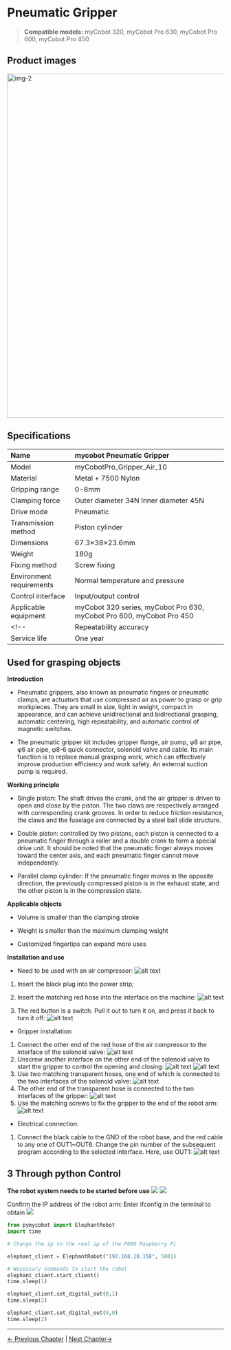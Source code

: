 # **Pneumatic Gripper**

> **Compatible models:** myCobot 320, myCobot Pro 630, myCobot Pro 600, myCobot Pro 450

## Product images

<img src="../../resources/4-SupportAndService/Accessories/1.4/1.4.1-Gripper/3-PneumaticGripper/气动夹爪1.jpg" alt="img-2" width="800" height="auto" /> <br>

## Specifications

| **Name** | **mycobot Pneumatic Gripper** |
| :----------- | :----------------------------------------------------- |
| Model | myCobotPro_Gripper_Air_10 |
| Material | Metal + 7500 Nylon |
| Gripping range | 0-8mm |
| Clamping force | Outer diameter 34N Inner diameter 45N |
| Drive mode | Pneumatic |
| Transmission method | Piston cylinder |
| Dimensions | 67.3×38×23.6mm |
| Weight | 180g |
| Fixing method | Screw fixing |
| Environment requirements | Normal temperature and pressure |
| Control interface | Input/output control |
| Applicable equipment | myCobot 320 series, myCobot Pro 630, myCobot Pro 600, myCobot Pro 450 |
<!-- | Repeatability accuracy | ±0.01mm |
| Service life | One year | -->
## Used for grasping objects

**Introduction**

- Pneumatic grippers, also known as pneumatic fingers or pneumatic clamps, are actuators that use compressed air as power to grasp or grip workpieces. They are small in size, light in weight, compact in appearance, and can achieve unidirectional and bidirectional grasping, automatic centering, high repeatability, and automatic control of magnetic switches.

- The pneumatic gripper kit includes gripper flange, air pump, φ8 air pipe, φ6 air pipe, φ8-6 quick connector, solenoid valve and cable. Its main function is to replace manual grasping work, which can effectively improve production efficiency and work safety. An external suction pump is required.

**Working principle**

- Single piston: The shaft drives the crank, and the air gripper is driven to open and close by the piston. The two claws are respectively arranged with corresponding crank grooves. In order to reduce friction resistance, the claws and the fuselage are connected by a steel ball slide structure.

- Double piston: controlled by two pistons, each piston is connected to a pneumatic finger through a roller and a double crank to form a special drive unit. It should be noted that the pneumatic finger always moves toward the center axis, and each pneumatic finger cannot move independently.

- Parallel clamp cylinder: If the pneumatic finger moves in the opposite direction, the previously compressed piston is in the exhaust state, and the other piston is in the compression state.

**Applicable objects**

- Volume is smaller than the clamping stroke

- Weight is smaller than the maximum clamping weight

- Customized fingertips can expand more uses

**Installation and use**

- Need to be used with an air compressor:
![alt text](../../resources/4-SupportAndService/Accessories/1.4/1.4.1-Gripper/3-PneumaticGripper/a1.png)

1. Insert the black plug into the power strip;

2. Insert the matching red hose into the interface on the machine:
![alt text](../../resources/4-SupportAndService/Accessories/1.4/1.4.1-Gripper/3-PneumaticGripper/a2.png)
3. The red button is a switch. Pull it out to turn it on, and press it back to turn it off:
![alt text](../../resources/4-SupportAndService/Accessories/1.4/1.4.1-Gripper/3-PneumaticGripper/a3.png)

- Gripper installation:

1. Connect the other end of the red hose of the air compressor to the interface of the solenoid valve:
![alt text](../../resources/4-SupportAndService/Accessories/1.4/1.4.1-Gripper/3-PneumaticGripper/a4.png)
2. Unscrew another interface on the other end of the solenoid valve to start the gripper to control the opening and closing:
![alt text](../../resources/4-SupportAndService/Accessories/1.4/1.4.1-Gripper/3-PneumaticGripper/a5.png)
![alt text](../../resources/4-SupportAndService/Accessories/1.4/1.4.1-Gripper/3-PneumaticGripper/a6.png)
3. Use two matching transparent hoses, one end of which is connected to the two interfaces of the solenoid valve:
![alt text](../../resources/4-SupportAndService/Accessories/1.4/1.4.1-Gripper/3-PneumaticGripper/a7.png)
4. The other end of the transparent hose is connected to the two interfaces of the gripper:
![alt text](../../resources/4-SupportAndService/Accessories/1.4/1.4.1-Gripper/3-PneumaticGripper/a8.png)
5. Use the matching screws to fix the gripper to the end of the robot arm:
![alt text](../../resources/4-SupportAndService/Accessories/1.4/1.4.1-Gripper/3-PneumaticGripper/a9.png)

- Electrical connection:

1. Connect the black cable to the GND of the robot base, and the red cable to any one of OUT1~OUT6. Change the pin number of the subsequent program according to the selected interface. Here, use OUT1:
![alt text](../../resources/4-SupportAndService/Accessories/1.4/1.4.1-Gripper/3-PneumaticGripper/a10.png)

## 3 Through python Control

**The robot system needs to be started before use**
![](../../resources/4-SupportAndService/Accessories/1.4/poweron/poweron.png)
![](../../resources/4-SupportAndService/Accessories/1.4/poweron/poweron2.png)

Confirm the IP address of the robot arm: Enter ifconfig in the terminal to obtain
![](../../resources/4-SupportAndService/Accessories/1.4/poweron/ip.png)

```python
from pymycobot import ElephantRobot
import time

# Change the ip to the real ip of the P600 Raspberry Pi

elephant_client = ElephantRobot("192.168.10.158", 5001)

# Necessary commands to start the robot
elephant_client.start_client()
time.sleep(1)

elephant_client.set_digital_out(0,1)
time.sleep(2)

elephant_client.set_digital_out(0,0)
time.sleep(2)

```
---

[← Previous Chapter](./10.1-myGripperF100.md) | [Next Chapter→](./10.3-AdaptiveGripper.md)
